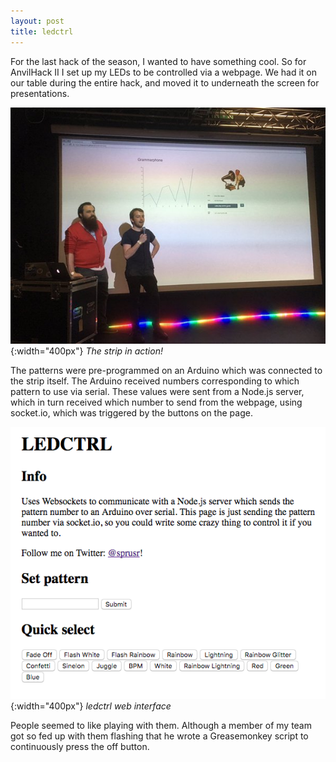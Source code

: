 ```yaml
---
layout: post
title: ledctrl
---
```


For the last hack of the season, I wanted to have something cool. So for AnvilHack II I set up my LEDs to be controlled via a webpage. We had it on our table during the entire hack, and moved it to underneath the screen for presentations.

![The strip in action!](/img/ledctrl-strip.jpg){:width="400px"}
*The strip in action!*

The patterns were pre-programmed on an Arduino which was connected to the strip itself. The Arduino received numbers corresponding to which pattern to use via serial. These values were sent from a Node.js server, which in turn received which number to send from the webpage, using socket.io, which was triggered by the buttons on the page.

![ledctrl web interface](/img/ledctrl-web.png){:width="400px"}
*ledctrl web interface*

People seemed to like playing with them. Although a member of my team got so fed up with them flashing that he wrote a Greasemonkey script to continuously press the off button.
